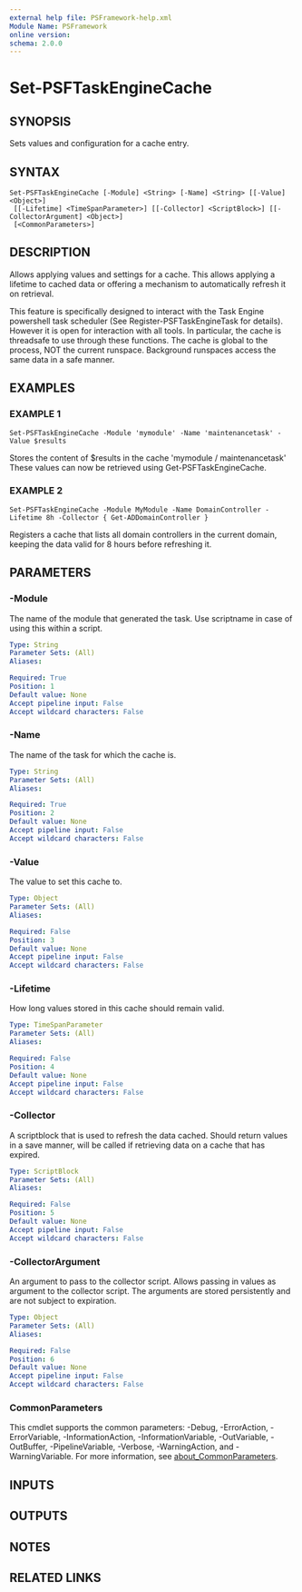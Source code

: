 ```yaml
---
external help file: PSFramework-help.xml
Module Name: PSFramework
online version:
schema: 2.0.0
---
```


# Set-PSFTaskEngineCache

## SYNOPSIS
Sets values and configuration for a cache entry.

## SYNTAX

```
Set-PSFTaskEngineCache [-Module] <String> [-Name] <String> [[-Value] <Object>]
 [[-Lifetime] <TimeSpanParameter>] [[-Collector] <ScriptBlock>] [[-CollectorArgument] <Object>]
 [<CommonParameters>]
```

## DESCRIPTION
Allows applying values and settings for a cache.
This allows applying a lifetime to cached data or offering a mechanism to automatically refresh it on retrieval.

This feature is specifically designed to interact with the Task Engine powershell task scheduler (See Register-PSFTaskEngineTask for details).
However it is open for interaction with all tools.
In particular, the cache is threadsafe to use through these functions.
The cache is global to the process, NOT the current runspace.
Background runspaces access the same data in a safe manner.

## EXAMPLES

### EXAMPLE 1
```
Set-PSFTaskEngineCache -Module 'mymodule' -Name 'maintenancetask' -Value $results
```

Stores the content of $results in the cache 'mymodule / maintenancetask'
These values can now be retrieved using Get-PSFTaskEngineCache.

### EXAMPLE 2
```
Set-PSFTaskEngineCache -Module MyModule -Name DomainController -Lifetime 8h -Collector { Get-ADDomainController }
```

Registers a cache that lists all domain controllers in the current domain, keeping the data valid for 8 hours before refreshing it.

## PARAMETERS

### -Module
The name of the module that generated the task.
Use scriptname in case of using this within a script.

```yaml
Type: String
Parameter Sets: (All)
Aliases:

Required: True
Position: 1
Default value: None
Accept pipeline input: False
Accept wildcard characters: False
```

### -Name
The name of the task for which the cache is.

```yaml
Type: String
Parameter Sets: (All)
Aliases:

Required: True
Position: 2
Default value: None
Accept pipeline input: False
Accept wildcard characters: False
```

### -Value
The value to set this cache to.

```yaml
Type: Object
Parameter Sets: (All)
Aliases:

Required: False
Position: 3
Default value: None
Accept pipeline input: False
Accept wildcard characters: False
```

### -Lifetime
How long values stored in this cache should remain valid.

```yaml
Type: TimeSpanParameter
Parameter Sets: (All)
Aliases:

Required: False
Position: 4
Default value: None
Accept pipeline input: False
Accept wildcard characters: False
```

### -Collector
A scriptblock that is used to refresh the data cached.
Should return values in a save manner, will be called if retrieving data on a cache that has expired.

```yaml
Type: ScriptBlock
Parameter Sets: (All)
Aliases:

Required: False
Position: 5
Default value: None
Accept pipeline input: False
Accept wildcard characters: False
```

### -CollectorArgument
An argument to pass to the collector script.
Allows passing in values as argument to the collector script.
The arguments are stored persistently and are not subject to expiration.

```yaml
Type: Object
Parameter Sets: (All)
Aliases:

Required: False
Position: 6
Default value: None
Accept pipeline input: False
Accept wildcard characters: False
```

### CommonParameters
This cmdlet supports the common parameters: -Debug, -ErrorAction, -ErrorVariable, -InformationAction, -InformationVariable, -OutVariable, -OutBuffer, -PipelineVariable, -Verbose, -WarningAction, and -WarningVariable. For more information, see [about_CommonParameters](http://go.microsoft.com/fwlink/?LinkID=113216).

## INPUTS

## OUTPUTS

## NOTES

## RELATED LINKS

